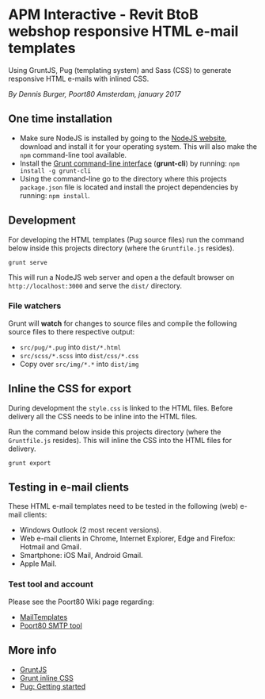 # APM Interactive - Revit BtoB webshop responsive HTML e-mail templates

Using GruntJS, Pug (templating system) and Sass (CSS) to generate responsive HTML e-mails with inlined CSS.

*By Dennis Burger, Poort80 Amsterdam, january 2017*

## One time installation

* Make sure NodeJS is installed by going to the [NodeJS website](https://nodejs.org/en/), download and install it for your operating system. This will also make the `npm` command-line tool available.
* Install the [Grunt command-line interface](http://gruntjs.com/getting-started) (**grunt-cli**) by running: `npm install -g grunt-cli`
* Using the command-line go to the directory where this projects `package.json` file is located and install the project dependencies by running: `npm install`.

## Development

For developing the HTML templates (Pug source files) run the command below inside this projects directory (where the `Gruntfile.js` resides).

	grunt serve

This will run a NodeJS web server and open a the default browser on `http://localhost:3000` and serve the `dist/` directory.

### File watchers

Grunt will **watch** for changes to source files and compile the following source files to there respective output:

* `src/pug/*.pug` into `dist/*.html`
* `src/scss/*.scss` into `dist/css/*.css`
* Copy over `src/img/*.*` into `dist/img`

## Inline the CSS for export

During development the `style.css` is linked to the HTML files. Before delivery all the CSS needs to be inline into the HTML files.

Run the command below inside this projects directory (where the `Gruntfile.js` resides). This will inline the CSS into the HTML files for delivery.

	grunt export

## Testing in e-mail clients

These HTML e-mail templates need to be tested in the following (web) e-mail clients:

* Windows Outlook (2 most recent versions).
* Web e-mail clients in Chrome, Internet Explorer, Edge and Firefox: Hotmail and Gmail.
* Smartphone: iOS Mail, Android Gmail.
* Apple Mail.

### Test tool and account

Please see the Poort80 Wiki page regarding:

* [MailTemplates](https://wiki.poort80.nl/display/P80/MailTemplate)
* [Poort80 SMTP tool](https://www.poort80.net/emailtester/)

## More info

* [GruntJS](http://gruntjs.com/)
* [Grunt inline CSS](https://www.npmjs.com/package/grunt-inline-css)
* [Pug: Getting started](https://pugjs.org/api/getting-started.html)